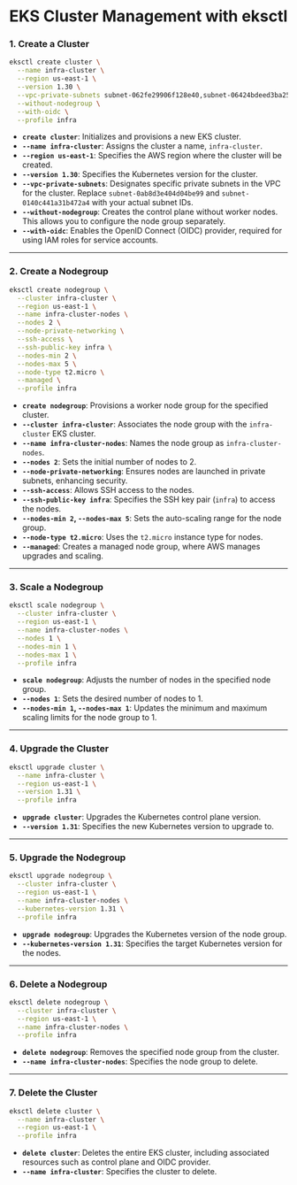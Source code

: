 # EKS Cluster Management with eksctl

### 1. **Create a Cluster**
```bash
eksctl create cluster \
  --name infra-cluster \
  --region us-east-1 \
  --version 1.30 \
  --vpc-private-subnets subnet-062fe29906f128e40,subnet-06424bdeed3ba25c6 \
  --without-nodegroup \
  --with-oidc \
  --profile infra
```
- **`create cluster`**: Initializes and provisions a new EKS cluster.
- **`--name infra-cluster`**: Assigns the cluster a name, `infra-cluster`.
- **`--region us-east-1`**: Specifies the AWS region where the cluster will be created.
- **`--version 1.30`**: Specifies the Kubernetes version for the cluster.
- **`--vpc-private-subnets`**: Designates specific private subnets in the VPC for the cluster. Replace `subnet-0ab8d3e404d04be99` and `subnet-0140c441a31b472a4` with your actual subnet IDs.
- **`--without-nodegroup`**: Creates the control plane without worker nodes. This allows you to configure the node group separately.
- **`--with-oidc`**: Enables the OpenID Connect (OIDC) provider, required for using IAM roles for service accounts.

---

### 2. **Create a Nodegroup**
```bash
eksctl create nodegroup \
  --cluster infra-cluster \
  --region us-east-1 \
  --name infra-cluster-nodes \
  --nodes 2 \
  --node-private-networking \
  --ssh-access \
  --ssh-public-key infra \
  --nodes-min 2 \
  --nodes-max 5 \
  --node-type t2.micro \
  --managed \
  --profile infra
```
- **`create nodegroup`**: Provisions a worker node group for the specified cluster.
- **`--cluster infra-cluster`**: Associates the node group with the `infra-cluster` EKS cluster.
- **`--name infra-cluster-nodes`**: Names the node group as `infra-cluster-nodes`.
- **`--nodes 2`**: Sets the initial number of nodes to 2.
- **`--node-private-networking`**: Ensures nodes are launched in private subnets, enhancing security.
- **`--ssh-access`**: Allows SSH access to the nodes.
- **`--ssh-public-key infra`**: Specifies the SSH key pair (`infra`) to access the nodes.
- **`--nodes-min 2`, `--nodes-max 5`**: Sets the auto-scaling range for the node group.
- **`--node-type t2.micro`**: Uses the `t2.micro` instance type for nodes.
- **`--managed`**: Creates a managed node group, where AWS manages upgrades and scaling.

---

### 3. **Scale a Nodegroup**
```bash
eksctl scale nodegroup \
  --cluster infra-cluster \
  --region us-east-1 \
  --name infra-cluster-nodes \
  --nodes 1 \
  --nodes-min 1 \
  --nodes-max 1 \
  --profile infra
```
- **`scale nodegroup`**: Adjusts the number of nodes in the specified node group.
- **`--nodes 1`**: Sets the desired number of nodes to 1.
- **`--nodes-min 1`, `--nodes-max 1`**: Updates the minimum and maximum scaling limits for the node group to 1.

---

### 4. **Upgrade the Cluster**
```bash
eksctl upgrade cluster \
  --name infra-cluster \
  --region us-east-1 \
  --version 1.31 \
  --profile infra
```
- **`upgrade cluster`**: Upgrades the Kubernetes control plane version.
- **`--version 1.31`**: Specifies the new Kubernetes version to upgrade to.

---

### 5. **Upgrade the Nodegroup**
```bash
eksctl upgrade nodegroup \
  --cluster infra-cluster \
  --region us-east-1 \
  --name infra-cluster-nodes \
  --kubernetes-version 1.31 \
  --profile infra
```
- **`upgrade nodegroup`**: Upgrades the Kubernetes version of the node group.
- **`--kubernetes-version 1.31`**: Specifies the target Kubernetes version for the nodes.

---

### 6. **Delete a Nodegroup**
```bash
eksctl delete nodegroup \
  --cluster infra-cluster \
  --region us-east-1 \
  --name infra-cluster-nodes \
  --profile infra
```
- **`delete nodegroup`**: Removes the specified node group from the cluster.
- **`--name infra-cluster-nodes`**: Specifies the node group to delete.

---

### 7. **Delete the Cluster**
```bash
eksctl delete cluster \
  --name infra-cluster \
  --region us-east-1 \
  --profile infra
```
- **`delete cluster`**: Deletes the entire EKS cluster, including associated resources such as control plane and OIDC provider.
- **`--name infra-cluster`**: Specifies the cluster to delete.
